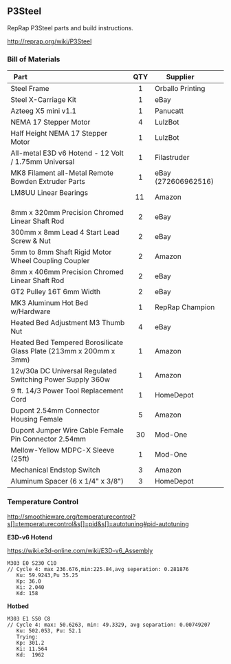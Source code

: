 P3Steel
---
RepRap P3Steel parts and build instructions.

http://reprap.org/wiki/P3Steel

### Bill of Materials

| Part                                                                |  QTY  | Supplier               | 
|---------------------------------------------------------------------|:-----:|------------------------|
| Steel Frame                                                         |   1   | Orballo Printing       |      
| Steel X-Carriage Kit                                                |   1   | eBay                   |
| Azteeg X5 mini v1.1                                                 |   1   | Panucatt               |
| NEMA 17 Stepper Motor                                               |   4   | LulzBot                |
| Half Height NEMA 17 Stepper Motor                                   |   1   | LulzBot                |
| All-metal E3D v6 Hotend - 12 Volt / 1.75mm Universal                |   1   | Filastruder            |
| MK8 Filament all-Metal Remote Bowden Extruder Parts                 |   1   | eBay (272606962516)    |
| LM8UU Linear Bearings                                               |  11   | Amazon                 | 
| 8mm x 320mm Precision Chromed Linear Shaft Rod                      |   2   | eBay                   |
| 300mm x 8mm Lead 4 Start Lead Screw & Nut                           |   2   | eBay                   |
| 5mm to 8mm Shaft Rigid Motor Wheel Coupling Coupler                 |   2   | Amazon                 |
| 8mm x 406mm Precision Chromed Linear Shaft Rod                      |   2   | eBay                   |
| GT2 Pulley 16T 6mm Width                                            |   2   | eBay                   |
| MK3 Aluminum Hot Bed w/Hardware                                     |   1   | RepRap Champion        |
| Heated Bed Adjustment M3 Thumb Nut                                  |   4   | eBay                   |
| Heated Bed Tempered Borosilicate Glass Plate (213mm x 200mm x 3mm)  |   1   | Amazon                 |
| 12v/30a DC Universal Regulated Switching Power Supply 360w          |   1   | Amazon                 |
| 9 ft. 14/3 Power Tool Replacement Cord                              |   1   | HomeDepot              |
| Dupont 2.54mm Connector Housing Female                              |   5   | Amazon                 |
| Dupont Jumper Wire Cable Female Pin Connector 2.54mm                |  30   | Mod-One                |
| Mellow-Yellow MDPC-X Sleeve (25ft)                                  |   1   | Mod-One                |
| Mechanical Endstop Switch                                           |   3   | Amazon                 |
| Aluminum Spacer (6 x 1/4" x 3/8")                                   |   3   | HomeDepot              |


### Temperature Control

http://smoothieware.org/temperaturecontrol?s[]=temperaturecontrol&s[]=pid&s[]=autotuning#pid-autotuning


**E3D-v6 Hotend**

https://wiki.e3d-online.com/wiki/E3D-v6_Assembly

```shell
M303 E0 S230 C10
// Cycle 4: max 236.676,min:225.84,avg seperation: 0.281876
   Ku: 59.9243,Pu 35.25
   Kp: 36.0
   Ki: 2.040
   Kd: 158
```

**Hotbed**

```shell
M303 E1 S50 C8
// Cycle 4: max: 50.6263, min: 49.3329, avg separation: 0.00749207
   Ku: 502.053, Pu: 52.1
   Trying:
   Kp: 301.2
   Ki: 11.564
   Kd:  1962
```
